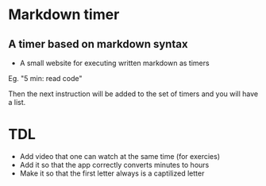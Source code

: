 # Markdown timer
## A timer based on markdown syntax
+ A small website for executing written markdown as timers

Eg. "5 min: read code"

Then the next instruction will be added to the set of timers and you will have a list. 

# TDL
+ Add video that one can watch at the same time (for exercies)
+ Add it so that the app correctly converts minutes to hours
+ Make it so that the first letter always is a captilized letter
